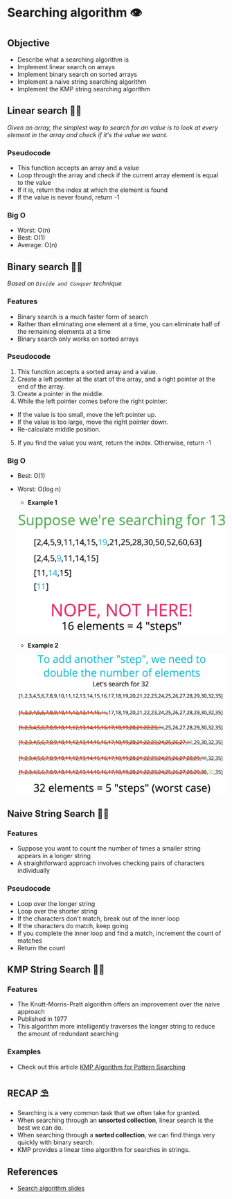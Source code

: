 # Searching algorithm 👁

## Objective

- Describe what a searching algorithm is
- Implement linear search on arrays
- Implement binary search on sorted arrays
- Implement a naive string searching algorithm
- Implement the KMP string searching algorithm

## Linear search 👨‍🌾
*Given an array, the simplest way to search for an value is to look at every element in the array and check if it's the value we want.*

### Pseudocode

- This function accepts an array and a value
- Loop through the array and check if the current array element is equal to the value
- If it is, return the index at which the element is found
- If the value is never found, return -1

### Big O

- Worst: O(n)
- Best: O(1)
- Average: O(n)

## Binary search 👨‍🚀
*Based on `Divide and Conquer` technique*

### Features

- Binary search is a much faster form of search
- Rather than eliminating one element at a time, you can eliminate half of the remaining elements at a time
- Binary search only works on sorted arrays

### Pseudocode

1. This function accepts a sorted array and a value.
2. Create a left pointer at the start of the array, and a right pointer at the end of the array.
3. Create a pointer in the middle.
4. While the left pointer comes before the right pointer:
  - If the value is too small, move the left pointer up.
  - If the value is too large, move the right pointer down.
  - Re-calculate middle position.
5. If you find the value you want, return the index. Otherwise, return -1

### Big O

- Best: O(1)
- Worst: O(log n)

  - **Example 1**

  ![Binary search bigO example 1](../../assets/images/binary-search-bigO-1.png)

  - **Example 2**

  ![Binary search bigO example 2](../../assets/images/binary-search-bigO-2.png)

## Naive String Search 👩‍🎤

### Features

- Suppose you want to count the number of times a smaller string appears in a longer string
- A straightforward approach involves checking pairs of characters individually

### Pseudocode

- Loop over the longer string
- Loop over the shorter string
- If the characters don't match, break out of the inner loop
- If the characters do match, keep going
- If you complete the inner loop and find a match, increment the count of matches
- Return the count

## KMP String Search 👨‍🏫

### Features

- The Knutt-Morris-Pratt algorithm offers an improvement over the naive approach
- Published in 1977
- This algorithm more intelligently traverses the longer string to reduce the amount of redundant searching

### Examples

- Check out this article [KMP Algorithm for Pattern Searching](https://www.geeksforgeeks.org/kmp-algorithm-for-pattern-searching/)

## RECAP ⛱

- Searching is a very common task that we often take for granted.
- When searching through an **unsorted collection**, linear search is the best we can do.
- When searching through a **sorted collection**, we can find things very quickly with binary search.
- KMP provides a linear time algorithm for searches in strings.

## References
- [Search algorithm slides](https://cs.slides.com/colt_steele/tries-21#/)

